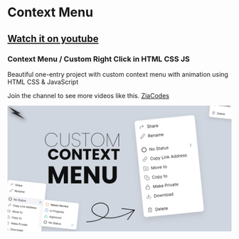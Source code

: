 # Context Menu
## [Watch it on youtube](https://youtu.be/XQ95vYuw9QY)
### Context Menu / Custom Right Click in HTML CSS JS

Beautiful one-entry project with custom context menu with animation using HTML CSS & JavaScript

Join the channel to see more videos like this. [ZiaCodes](https://www.youtube.com/c/ZiaCodes)

![preview img](/Context_Menu_Thumbnail.png)
